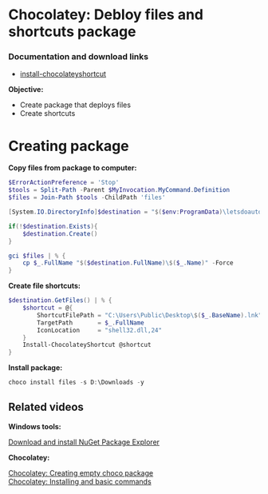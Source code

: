 # Chocolatey: Debloy files and shortcuts package
### Documentation and download links

* [install-chocolateyshortcut](https://docs.chocolatey.org/en-us/create/functions/install-chocolateyshortcut)

<b>Objective: </b>
  
* Create package that deploys files
* Create shortcuts

# Creating package

<b>Copy files from package to computer:</b>

```powershell
$ErrorActionPreference = 'Stop'
$tools = Split-Path -Parent $MyInvocation.MyCommand.Definition
$files = Join-Path $tools -ChildPath 'files'

[System.IO.DirectoryInfo]$destination = "$($env:ProgramData)\letsdoautomation\files"

if(!$destination.Exists){
    $destination.Create()
}

gci $files | % {
    cp $_.FullName "$($destination.FullName)\$($_.Name)" -Force
}
```

<b>Create file shortcuts:</b>

```powershell
$destination.GetFiles() | % {
    $shortcut = @{
        ShortcutFilePath = "C:\Users\Public\Desktop\$($_.BaseName).lnk"
        TargetPath       = $_.FullName 
        IconLocation     = "shell32.dll,24"
    }
    Install-ChocolateyShortcut @shortcut
}
```

<b>Install package:</b>

```powershell
choco install files -s D:\Downloads -y
```

## Related videos

<b>Windows tools:</b>

[Download and install NuGet Package Explorer](https://youtu.be/94u9jDCpifM)

<b>Chocolatey:</b>

[Chocolatey: Creating empty choco package](https://youtu.be/grueS3wnRNw) <br />
[Chocolatey: Installing and basic commands](https://youtu.be/vEH7t5eqJq4)
